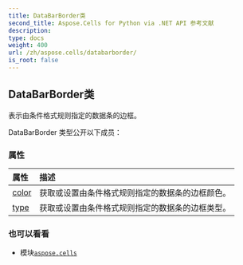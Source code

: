 ```yaml
---
title: DataBarBorder类
second_title: Aspose.Cells for Python via .NET API 参考文献
description:
type: docs
weight: 400
url: /zh/aspose.cells/databarborder/
is_root: false
---
```

## DataBarBorder类
表示由条件格式规则指定的数据条的边框。



DataBarBorder 类型公开以下成员：

### 属性
|属性|描述|
| :- | :- |
| [color](/cells/python-net/zh/aspose.cells/databarborder/color) |获取或设置由条件格式规则指定的数据条的边框颜色。|
| [type](/cells/python-net/zh/aspose.cells/databarborder/type) |获取或设置由条件格式规则指定的数据条的边框类型。|



### 也可以看看
* 模块[`aspose.cells`](..)
